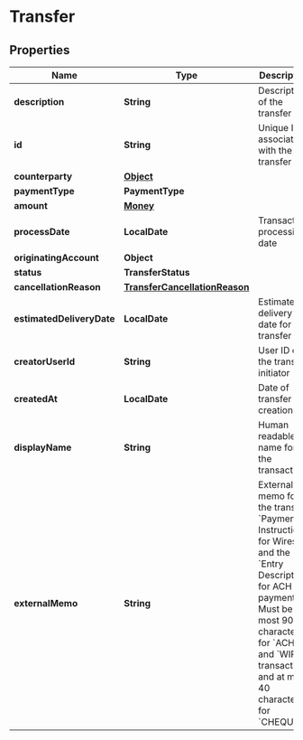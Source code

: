 

# Transfer


## Properties

| Name | Type | Description | Notes |
|------------ | ------------- | ------------- | -------------|
|**description** | **String** | Description of the transfer |  [optional] |
|**id** | **String** | Unique ID associated with the transfer |  |
|**counterparty** | [**Object**](Object.md) |  |  [optional] |
|**paymentType** | **PaymentType** |  |  |
|**amount** | [**Money**](Money.md) |  |  |
|**processDate** | **LocalDate** | Transaction processing date |  [optional] |
|**originatingAccount** | **Object** |  |  |
|**status** | **TransferStatus** |  |  |
|**cancellationReason** | [**TransferCancellationReason**](TransferCancellationReason.md) |  |  [optional] |
|**estimatedDeliveryDate** | **LocalDate** | Estimated delivery date for transfer |  [optional] |
|**creatorUserId** | **String** | User ID of the transfer initiator |  [optional] |
|**createdAt** | **LocalDate** | Date of transfer creation |  [optional] |
|**displayName** | **String** | Human readable name for the transaction |  [optional] |
|**externalMemo** | **String** | External memo for the transfer. &#x60;Payment Instructions&#x60; for Wires and the &#x60;Entry Description&#x60; for ACH payments.  Must be at most 90 characters for &#x60;ACH&#x60; and &#x60;WIRE&#x60; transactions and at most 40 characters for &#x60;CHEQUES&#x60;  |  [optional] |




